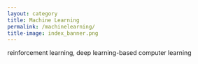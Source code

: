 ```yaml
---
layout: category
title: Machine Learning
permalink: /machinelearning/
title-image: index_banner.png
---
```


reinforcement learning, deep learning-based computer learning
